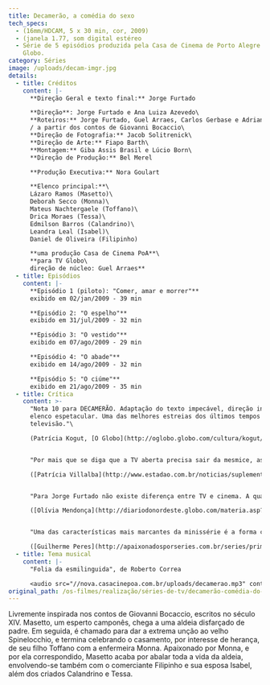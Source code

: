 ```yaml
---
title: Decamerão, a comédia do sexo
tech_specs:
  - (16mm/HDCAM, 5 x 30 min, cor, 2009)
  - (janela 1.77, som digital estéreo
  - Série de 5 episódios produzida pela Casa de Cinema de Porto Alegre para a TV
    Globo.
category: Séries
image: /uploads/decam-imgr.jpg
details:
  - title: Créditos
    content: |-
      **Direção Geral e texto final:** Jorge Furtado

      **Direção**: Jorge Furtado e Ana Luiza Azevedo\
      **Roteiros:** Jorge Furtado, Guel Arraes, Carlos Gerbase e Adriana Falcão\
      / a partir dos contos de Giovanni Bocaccio\
      **Direção de Fotografia:** Jacob Solitrenick\
      **Direção de Arte:** Fiapo Barth\
      **Montagem:** Giba Assis Brasil e Lúcio Born\
      **Direção de Produção:** Bel Merel

      **Produção Executiva:** Nora Goulart

      **Elenco principal:**\
      Lázaro Ramos (Masetto)\
      Deborah Secco (Monna)\
      Mateus Nachtergaele (Toffano)\
      Drica Moraes (Tessa)\
      Edmilson Barros (Calandrino)\
      Leandra Leal (Isabel)\
      Daniel de Oliveira (Filipinho)

      **uma produção Casa de Cinema PoA**\
      **para TV Globo\
      direção de núcleo: Guel Arraes**
  - title: Episódios
    content: |-
      **Episódio 1 (piloto): "Comer, amar e morrer"**
      exibido em 02/jan/2009 - 39 min

      **Episódio 2: "O espelho"**
      exibido em 31/jul/2009 - 32 min

      **Episódio 3: "O vestido"**
      exibido em 07/ago/2009 - 29 min

      **Episódio 4: "O abade"**
      exibido em 14/ago/2009 - 32 min

      **Episódio 5: "O ciúme"**
      exibido em 21/ago/2009 - 35 min
  - title: Crítica
    content: >-
      "Nota 10 para DECAMERÃO. Adaptação do texto impecável, direção inspirada e
      elenco espetacular. Uma das melhores estreias dos últimos tempos na
      televisão."\

      (Patrícia Kogut, [O Globo](http://oglobo.globo.com/cultura/kogut/), 06/01/2009)


      "Por mais que se diga que a TV aberta precisa sair da mesmice, as experiências radicais correm sempre grande risco de se transformar em fracassos de audiência. O diretor Jorge Furtado mostra, entretanto, que se pode combinar pesquisa de novas linguagens e entretenimento puro. Neste sentido, nenhum exemplo pode ser melhor do que Decamerão - A Comédia do Sexo."\

      ([Patrícia Villalba](http://www.estadao.com.br/noticias/suplementos%20,assanhamento-em-prosa-e-verso,...), O Estado de São Paulo, 26/07/2009)


      "Para Jorge Furtado não existe diferença entre TV e cinema. A qualidade e o empenho que o diretor dedica aos dois é a mesma. Basta assistir a DECAMERÃO, A COMÉDIA DO SEXO, inspirada nos textos do italiano Giovanni Bocaccio, que estréia nesta sexta-feira, após o Globo Repórter."\

      ([Olívia Mendonça](http://diariodonordeste.globo.com/materia.asp?codigo=657093), Diário do Nordeste, Fortaleza, 26/07/2009


      "Uma das características mais marcantes da minissérie é a forma como o roteiro é escrito. Inspirado em uma série de contos de origem popular escritas pelo italiano Giovanni Bocaccio, os diálogos não perdem o caráter literário e poético das obras originais."\

      ([Guilherme Peres](http://apaixonadosporseries.com.br/series/primeiras-impressoes-decamerao-a-comedia-do-sexo/), 01/08/2009, blog "Apaixonados por séries")
  - title: Tema musical
    content: |-
      "Folia da esmilinguida", de Roberto Correa

      <audio src="//nova.casacinepoa.com.br/uploads/decamerao.mp3" controls />
original_path: /os-filmes/realização/séries-de-tv/decamerão-comédia-do-sexo.html
---
```

Livremente inspirada nos contos de Giovanni Bocaccio, escritos no século XIV. Masetto, um esperto camponês, chega a uma aldeia disfarçado de padre. Em seguida, é chamado para dar a extrema unção ao velho Spinelocchio, e termina celebrando o casamento, por interesse de herança, de seu filho Toffano com a enfermeira Monna. Apaixonado por Monna, e por ela correspondido, Masetto acaba por abalar toda a vida da aldeia, envolvendo-se também com o comerciante Filipinho e sua esposa Isabel, além dos criados Calandrino e Tessa.
